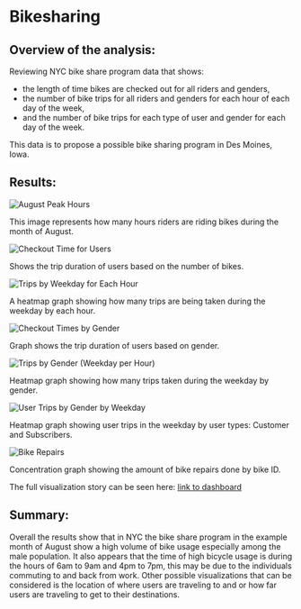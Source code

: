 # Bikesharing

## Overview of the analysis:
Reviewing NYC bike share program data that shows:
- the length of time bikes are checked out for all riders and genders, 
- the number of bike trips for all riders and genders for each hour of each day of the week,
- and the number of bike trips for each type of user and gender for each day of the week. 

This data is to propose a possible bike sharing program in Des Moines, Iowa.

## Results:
![August Peak Hours](https://user-images.githubusercontent.com/96352427/162645738-7754a6b6-f87c-4087-9d52-86787c6afe24.png)

This image represents how many hours riders are riding bikes during the month of August.

![Checkout Time for Users](https://user-images.githubusercontent.com/96352427/162645800-69425a1d-2578-4d5d-8563-2a61f712ca71.png)

Shows the trip duration of users based on the number of bikes.

![Trips by Weekday for Each Hour](https://user-images.githubusercontent.com/96352427/162645833-9ea003bc-8186-4caf-933e-c8485215a965.png)

A heatmap graph showing how many trips are being taken during the weekday by each hour.

![Checkout Times by Gender](https://user-images.githubusercontent.com/96352427/162645895-c5ef2238-6a3f-48e0-ae94-17b8d853c0ed.png)

Graph shows the trip duration of users based on gender.

![Trips by Gender (Weekday per Hour)](https://user-images.githubusercontent.com/96352427/162645922-729add24-8677-44db-8f88-a6cfe9a0b88d.png)

Heatmap graph showing how many trips taken during the weekday by gender.

![User Trips by Gender by Weekday ](https://user-images.githubusercontent.com/96352427/162645946-9727114b-51a6-4430-ba0b-4b58d3a8f44c.png)

Heatmap graph showing user trips in the weekday by user types: Customer and Subscribers.

![Bike Repairs](https://user-images.githubusercontent.com/96352427/162645994-3b8fb155-f767-473d-a75e-58dba5a6f898.png)

Concentration graph showing the amount of bike repairs done by bike ID.

The full visualization story can be seen here: [link to dashboard](https://public.tableau.com/app/profile/so.kim/viz/NYCCitibikeAnalysis_16496337335200/NYCCitibikeAnalysis)

## Summary:
Overall the results show that in NYC the bike share program in the example month of August show a high volume of bike usage especially among the male population. It also appears that the time of high bicycle usage is during the hours of 6am to 9am and 4pm to 7pm, this may be due to the individuals commuting to and back from work. 
Other possible visualizations that can be considered is the location of where users are traveling to and or how far users are traveling to get to their destinations.


